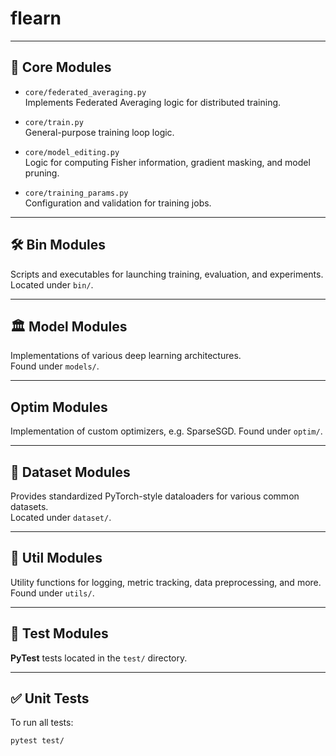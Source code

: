 # flearn

---

## 🧠 Core Modules

- `core/federated_averaging.py`  
  Implements Federated Averaging logic for distributed training.

- `core/train.py`  
  General-purpose training loop logic.

- `core/model_editing.py`  
  Logic for computing Fisher information, gradient masking, and model pruning.

- `core/training_params.py`  
  Configuration and validation for training jobs.

---

## 🛠️ Bin Modules

Scripts and executables for launching training, evaluation, and experiments.  
Located under `bin/`.

---

## 🏛️ Model Modules

Implementations of various deep learning architectures.  
Found under `models/`.

---

## Optim Modules

Implementation of custom optimizers, e.g. SparseSGD.
Found under `optim/`.

---

## 📂 Dataset Modules

Provides standardized PyTorch-style dataloaders for various common datasets.  
Located under `dataset/`.

---

## 🧰 Util Modules

Utility functions for logging, metric tracking, data preprocessing, and more.  
Found under `utils/`.

---

## 🧪 Test Modules

**PyTest** tests located in the `test/` directory.  

---

## ✅ Unit Tests

To run all tests:

```bash
pytest test/

